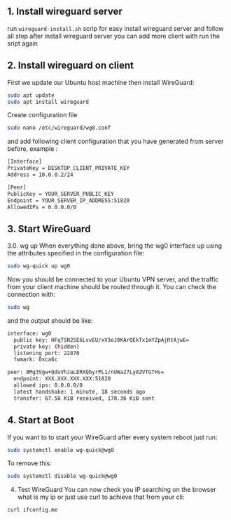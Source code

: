 ## 1. Install wireguard server
run `wireguard-install.sh` scrip for easy install wireguard server and follow all step
after install wireguard server you can add more client with run the sript again 

## 2. Install wireguard on client
First we update our Ubuntu host machine then install WireGuard:

```sh
sudo apt update
sudo apt install wireguard
```

Create configuration file
```sh
sudo nano /etc/wireguard/wg0.conf
```
and add following client configuration that you have generated from server before, example :
```sh
[Interface]
PrivateKey = DESKTOP_CLIENT_PRIVATE_KEY
Address = 10.0.0.2/24

[Peer]
PublicKey = YOUR_SERVER_PUBLIC_KEY
Endpoint = YOUR_SERVER_IP_ADDRESS:51820
AllowedIPs = 0.0.0.0/0
```
## 3. Start WireGuard
3.0. wg up
When everything done above, bring the wg0 interface up using the attributes specified in the configuration file:
```sh
sudo wg-quick up wg0
```
Now you should be connected to your Ubuntu VPN server, and the traffic from your client machine should be routed through it. You can check the connection with:
```sh
sudo wg
```
and the output should be like:
```sh
interface: wg0
  public key: HFqTSN2SE6LvvEU/xV3eJ0KArQEkTx1mYZpAjRtAjwE=
  private key: (hidden)
  listening port: 22870
  fwmark: 0xca6c

peer: 8Mg3Vgw+QduVhJaLERXQbyrPL1/nUWa27Ly8ZVTGTHs=
  endpoint: XXX.XXX.XXX.XXX:51820
  allowed ips: 0.0.0.0/0
  latest handshake: 1 minute, 18 seconds ago
  transfer: 67.58 KiB received, 170.36 KiB sent
```
## 4. Start at Boot
If you want to to start your WireGuard after every system reboot just run:
```sh
sudo systemctl enable wg-quick@wg0
```
To remove this:
```sh
sudo systemctl disable wg-quick@wg0
```
4. Test WireGuard
You can now check you IP searching on the browser what is my ip or just use curl to achieve that from your cli:
```sh
curl ifconfig.me
```
